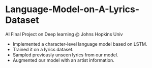 # Language-Model-on-A-Lyrics-Dataset
AI Final Project on Deep learning @ Johns Hopkins Univ
- Implemented a character-level language model based on LSTM.
- Trained it on a lyrics dataset.
- Sampled previously unseen lyrics from our model.
- Augmented our model with an artist information.
